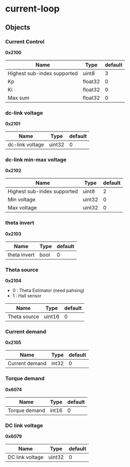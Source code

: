 # current-loop



## Objects


### Current Control

**0x2100**


| Name | Type | default |
| --- | --- | --- |
| Highest sub-index supported | uint8 | 3 |
| Kp | float32 | 0 |
| Ki | float32 | 0 |
| Max sum | float32 | 0 |


### dc-link voltage

**0x2101**


| Name | Type | default |
| --- | --- | --- |
| dc-link voltage | uint32 | 0 |


### dc-link min-max voltage

**0x2102**


| Name | Type | default |
| --- | --- | --- |
| Highest sub-index supported | uint8 | 2 |
| Min voltage | uint32 | 0 |
| Max voltage | uint32 | 0 |


### theta invert

**0x2103**


| Name | Type | default |
| --- | --- | --- |
| theta invert | bool | 0 |


### Theta source

**0x2104**
 - 0 : Theta Estimator (need pahsing)
 - 1 : Hall sensor


| Name | Type | default |
| --- | --- | --- |
| Theta source | uint16 | 0 |


### Current demand

**0x2105**


| Name | Type | default |
| --- | --- | --- |
| Current demand | int32 | 0 |


### Torque demand

**0x6074**


| Name | Type | default |
| --- | --- | --- |
| Torque demand | int16 | 0 |


### DC link voltage

**0x6079**


| Name | Type | default |
| --- | --- | --- |
| DC link voltage | uint32 | 0 |

